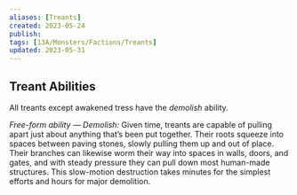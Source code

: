 ```yaml
---
aliases: [Treants]
created: 2023-05-24
publish: 
tags: [13A/Monsters/Factions/Treants]
updated: 2023-05-31
---
```


## Treant Abilities

All treants except awakened tress have the *demolish* ability.

*Free-form ability — Demolish:* Given time, treants are capable of pulling apart just about anything that’s been put together. Their roots squeeze into spaces between paving stones, slowly pulling them up and out of place. Their branches can likewise worm their way into spaces in walls, doors, and gates, and with steady pressure they can pull down most human-made structures. This slow-motion destruction takes minutes for the simplest efforts and hours for major demolition.
